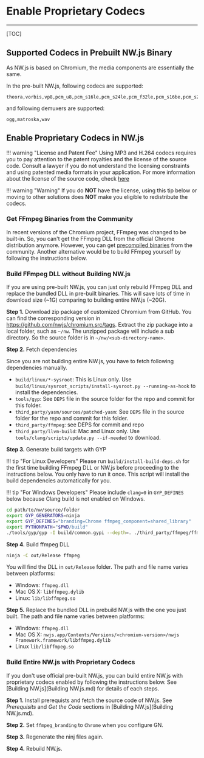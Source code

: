 # Enable Proprietary Codecs
---

[TOC]

## Supported Codecs in Prebuilt NW.js Binary

As NW.js is based on Chromium, the media components are essentially the same.

In the pre-built NW.js, following codecs are supported:

```none
theora,vorbis,vp8,pcm_u8,pcm_s16le,pcm_s24le,pcm_f32le,pcm_s16be,pcm_s24be
```

and following demuxers are supported:

```none
ogg,matroska,wav
```

## Enable Proprietary Codecs in NW.js

!!! warning "License and Patent Fee"
    Using MP3 and H.264 codecs requires you to pay attention to the patent royalties and the license of the source code. Consult a lawyer if you do not understand the licensing constraints and using patented media formats in your application. For more information about the license of the source code, check [here](https://chromium.googlesource.com/chromium/third_party/ffmpeg.git/+/master/CREDITS.chromium)

!!! warning "Warning"
    If you do **NOT** have the license, using this tip below or moving to other solutions does **NOT** make you eligible to redistribute the codecs.

### Get FFmpeg Binaries from the Community

In recent versions of the Chromium project, FFmpeg was changed to be built-in. So, you can't get the FFmpeg DLL from the official Chrome distribution anymore. However, you can get [precompiled binaries](https://github.com/iteufel/nwjs-ffmpeg-prebuilt/releases) from the community. Another alternative would be to build FFmpeg yourself by following the instructions below.

### Build FFmpeg DLL without Building NW.js

If you are using pre-built NW.js, you can just only rebuild FFmpeg DLL and replace the bundled DLL in pre-built binaries. This will save lots of time in download size (~1G) comparing to building entire NW.js (~20G).

**Step 1.** Download zip package of customized Chromium from GitHub. You can find the corresponding version in https://github.com/nwjs/chromium.src/tags. Extract the zip package into a local folder, such as `~/nw`. The unzipped package will include a sub directory. So the source folder is in `~/nw/<sub-directory-name>`.

**Step 2.** Fetch dependencies

Since you are not building entire NW.js, you have to fetch following dependencies manually.

* `build/linux/*-sysroot`: This is Linux only. Use `build/linux/sysroot_scripts/install-sysroot.py --running-as-hook` to install the dependencies.
* `tools/gyp`: See `DEPS` file in the source folder for the repo and commit for this folder.
* `third_party/yasm/sources/patched-yasm`: See `DEPS` file in the source folder for the repo and commit for this folder.
* `third_party/ffmpeg`: see DEPS for commit and repo
* `third_party/llvm-build`: Mac and Linux only. Use `tools/clang/scripts/update.py --if-needed` to download.

**Step 3.** Generate build targets with GYP

!!! tip "For Linux Developers"
    Please run `build/install-build-deps.sh` for the first time building FFmpeg DLL or NW.js before proceeding to the instructions below. You only have to run it once. This script will install the build dependencies automatically for you.

!!! tip "For Windows Developers"
    Please include `clang=0` in `GYP_DEFINES` below because Clang build is not enabled on Windows.

```bash
cd path/to/nw/source/folder
export GYP_GENERATORS=ninja
export GYP_DEFINES="branding=Chrome ffmpeg_component=shared_library"
export PYTHONPATH="$PWD/build"
./tools/gyp/gyp -I build/common.gypi --depth=. ./third_party/ffmpeg/ffmpeg.gyp
```

**Step 4.** Build ffmpeg DLL

```bash
ninja -C out/Release ffmpeg
```

You will find the DLL in `out/Release` folder. The path and file name varies between platforms:

* Windows: `ffmpeg.dll`
* Mac OS X: `libffmpeg.dylib`
* Linux: `lib/libffmpeg.so`

**Step 5.** Replace the bundled DLL in prebuild NW.js with the one you just built. The path and file name varies between platforms:

* Windows: `ffmpeg.dll`
* Mac OS X: `nwjs.app/Contents/Versions/<chromium-version>/nwjs Framework.framework/libffmpeg.dylib`
* Linux `lib/libffmpeg.so`

### Build Entire NW.js with Proprietary Codecs

If you don't use official pre-built NW.js, you can build entire NW.js with proprietary codecs enabled by following the instructions below. See [Building NW.js](Building NW.js.md) for details of each steps.

**Step 1.** Install prerequists and fetch the source code of NW.js. See *Prerequisits* and *Get the Code* sections in [Building NW.js](Building NW.js.md).

**Step 2.** Set `ffmpeg_branding` to `Chrome` when you configure GN.

**Step 3.** Regenerate the ninj files again.

**Step 4.** Rebuild NW.js.
